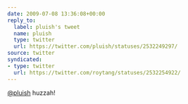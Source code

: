 ```yaml
---
date: 2009-07-08 13:36:08+00:00
reply_to:
  label: pluish's tweet
  name: pluish
  type: twitter
  url: https://twitter.com/pluish/statuses/2532249297/
source: twitter
syndicated:
- type: twitter
  url: https://twitter.com/roytang/statuses/2532254922/
---
```


[@pluish](https://twitter.com/pluish/) huzzah!